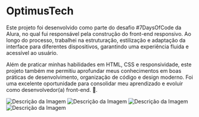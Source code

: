 # OptimusTech
Este projeto foi desenvolvido como parte do desafio #7DaysOfCode da Alura, no qual fui responsável pela construção do front-end responsivo. Ao longo do processo, trabalhei na estruturação, estilização e adaptação da interface para diferentes dispositivos, garantindo uma experiência fluida e acessível ao usuário.

Além de praticar minhas habilidades em HTML, CSS e responsividade, este projeto também me permitiu aprofundar meus conhecimentos em boas práticas de desenvolvimento, organização de código e design moderno. Foi uma excelente oportunidade para consolidar meu aprendizado e evoluir como desenvolvedor(a) front-end. 🚀.

![Descrição da Imagem](img/im1.png)
![Descrição da Imagem](img/im2.png)
![Descrição da Imagem](img/im3.png)
![Descrição da Imagem](img/im4.png)
